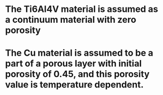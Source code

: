 # The Ti6Al4V material is assumed as a continuum material with zero porosity
# The Cu material is assumed to be a part of a porous layer with initial porosity of 0.45, and this porosity value is temperature dependent.
